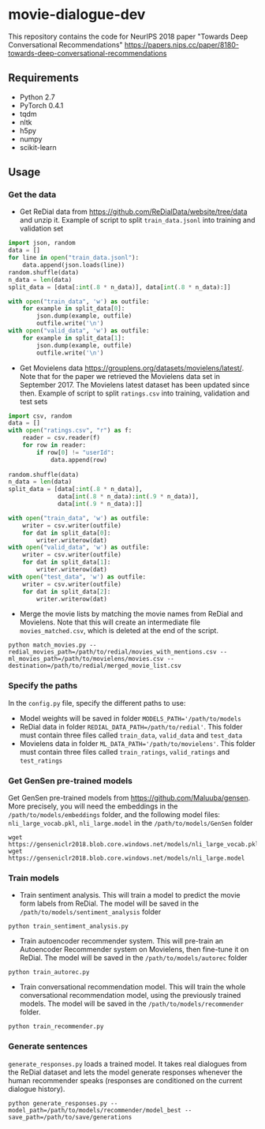 # movie-dialogue-dev

This repository contains the code for NeurIPS 2018 paper "Towards Deep Conversational Recommendations" 
https://papers.nips.cc/paper/8180-towards-deep-conversational-recommendations

## Requirements

- Python 2.7
- PyTorch 0.4.1
- tqdm
- nltk
- h5py
- numpy
- scikit-learn

## Usage

### Get the data
- Get ReDial data from https://github.com/ReDialData/website/tree/data and unzip it.
Example of script to split `train_data.jsonl` into training and validation set
```python
import json, random
data = []
for line in open("train_data.jsonl"):
    data.append(json.loads(line))
random.shuffle(data)
n_data = len(data)
split_data = [data[:int(.8 * n_data)], data[int(.8 * n_data):]]

with open("train_data", 'w') as outfile:
    for example in split_data[0]:
        json.dump(example, outfile)
        outfile.write('\n')
with open("valid_data", 'w') as outfile:
    for example in split_data[1]:
        json.dump(example, outfile)
        outfile.write('\n')
```
- Get Movielens data https://grouplens.org/datasets/movielens/latest/. Note that for the paper we retrieved the Movielens
data set in September 2017. The Movielens latest dataset has been updated since then.
Example of script to split `ratings.csv` into training, validation and test sets
```python
import csv, random
data = []
with open("ratings.csv", "r") as f:
    reader = csv.reader(f)
    for row in reader:
        if row[0] != "userId":
            data.append(row)
            
random.shuffle(data)
n_data = len(data)
split_data = [data[:int(.8 * n_data)],
              data[int(.8 * n_data):int(.9 * n_data)],
              data[int(.9 * n_data):]]

with open("train_data", 'w') as outfile:
    writer = csv.writer(outfile)
    for dat in split_data[0]:
        writer.writerow(dat)
with open("valid_data", 'w') as outfile:
    writer = csv.writer(outfile)
    for dat in split_data[1]:
        writer.writerow(dat)
with open("test_data", 'w') as outfile:
    writer = csv.writer(outfile)
    for dat in split_data[2]:
        writer.writerow(dat)
```
- Merge the movie lists by matching the movie names from ReDial and Movielens. Note that this will create an intermediate file `movies_matched.csv`, which is deleted at the end of the script.
```
python match_movies.py --redial_movies_path=/path/to/redial/movies_with_mentions.csv --ml_movies_path=/path/to/movielens/movies.csv --destination=/path/to/redial/merged_movie_list.csv
```

### Specify the paths

In the `config.py` file, specify the different paths to use:

- Model weights will be saved in folder `MODELS_PATH='/path/to/models`
- ReDial data in folder `REDIAL_DATA_PATH=/path/to/redial'`.
This folder must contain three files called `train_data`, `valid_data` and `test_data`
- Movielens data in folder `ML_DATA_PATH='/path/to/movielens'`.
This folder must contain three files called `train_ratings`, `valid_ratings` and `test_ratings`

### Get GenSen pre-trained models

Get GenSen pre-trained models from https://github.com/Maluuba/gensen.
More precisely, you will need the embeddings in the `/path/to/models/embeddings` folder, and 
the following model files: `nli_large_vocab.pkl`, `nli_large.model` in the `/path/to/models/GenSen` folder
```
wget https://genseniclr2018.blob.core.windows.net/models/nli_large_vocab.pkl
wget https://genseniclr2018.blob.core.windows.net/models/nli_large.model
```

### Train models

- Train sentiment analysis. This will train a model to predict the movie form labels from ReDial.
The model will be saved in the `/path/to/models/sentiment_analysis` folder
```
python train_sentiment_analysis.py
```
- Train autoencoder recommender system. This will pre-train an Autoencoder Recommender system on Movielens, then fine-tune it on ReDial.
The model will be saved in the `/path/to/models/autorec` folder 
```
python train_autorec.py
```
- Train conversational recommendation model. This will train the whole conversational recommendation model, using the previously trained models.
 The model will be saved in the `/path/to/models/recommender` folder.
```
python train_recommender.py
```

### Generate sentences
`generate_responses.py` loads a trained model. 
It takes real dialogues from the ReDial dataset and lets the model generate responses whenever the human recommender speaks
(responses are conditioned on the current dialogue history).
```
python generate_responses.py --model_path=/path/to/models/recommender/model_best --save_path=/path/to/save/generations
```
